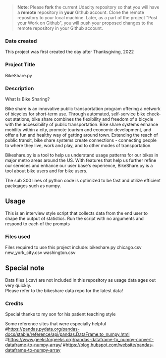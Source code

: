>**Note**: Please **fork** the current Udacity repository so that you will have a **remote** repository in **your** Github account. Clone the remote repository to your local machine. Later, as a part of the project "Post your Work on Github", you will push your proposed changes to the remote repository in your Github account.

### Date created
This project was first created the day after Thanksgiving, 2022

### Project Title
BikeShare.py

### Description
What Is Bike Sharing?

Bike share is an innovative public transportation program offering a network of bicycles for short-term use. Through automated, self-service bike check-out stations, bike share combines the flexibility and freedom of a bicycle with the accessibility of public transportation. Bike share systems enhance mobility within a city, promote tourism and economic development, and offer a fun and healthy way of getting around town. Extending the reach of public transit, bike share systems create connections - connecting people to where they live, work and play, and to other modes of transportation. 

Bikeshare.py is a tool to help us understand usage patterns for our bikes in major metro areas around the US.
With features that help us further refine our services and enhance our user base's experience, BikeShare.py is a tool about bike users and for bike users. 

The sub 300 lines of python code is optimized to be fast and utilize efficient packqages such as numpy. 

## Usage
This is an interview style script that collects data from the end user to shape the output of statistics.
Run the script with no arguments and respond to each of the prompts


### Files used
Files required to use this project include:
bikeshare.py
chicago.csv
new_york_city.csv
washington.csv

## Special note
Data files (.csv) are not included in this repository as usage data ages out very quickly.  
Please refer to the bikeshare data repo for the latest data!

### Credits
Special thanks to my son for his patient teaching style

Some reference sites that were especially helpful
#https://pandas.pydata.org/pandas-docs/stable/reference/api/pandas.DataFrame.to_numpy.html
#https://www.geeksforgeeks.org/pandas-dataframe-to_numpy-convert-dataframe-to-numpy-array/
#https://blog.hubspot.com/website/pandas-dataframe-to-numpy-array


